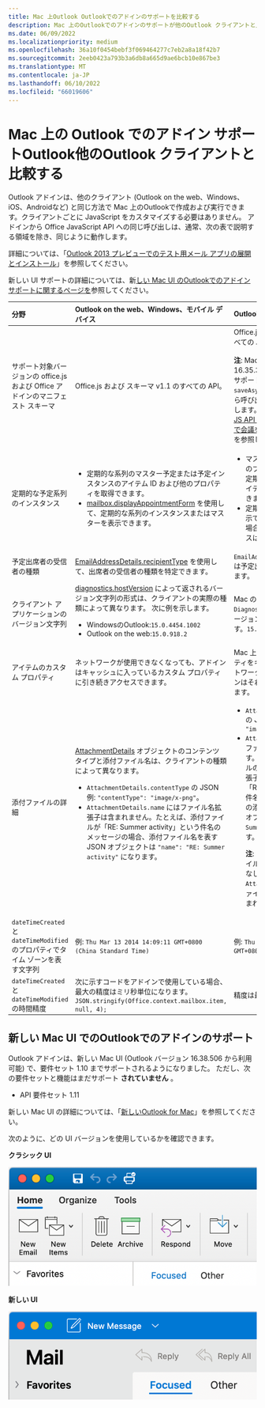 ```yaml
---
title: Mac 上Outlook Outlookでのアドインのサポートを比較する
description: Mac 上のOutlookでのアドインのサポートが他のOutlook クライアントと比較する方法について説明します。
ms.date: 06/09/2022
ms.localizationpriority: medium
ms.openlocfilehash: 36a10f0454bebf3f069464277c7eb2a8a18f42b7
ms.sourcegitcommit: 2eeb0423a793b3a6db8a665d9ae6bcb10e867be3
ms.translationtype: MT
ms.contentlocale: ja-JP
ms.lasthandoff: 06/10/2022
ms.locfileid: "66019606"
---
```

# <a name="compare-outlook-add-in-support-in-outlook-on-mac-with-other-outlook-clients"></a>Mac 上の Outlook でのアドイン サポートOutlook他のOutlook クライアントと比較する

Outlook アドインは、他のクライアント (Outlook on the web、Windows、iOS、Androidなど) と同じ方法で Mac 上のOutlookで作成および実行できます。クライアントごとに JavaScript をカスタマイズする必要はありません。 アドインから Office JavaScript API への同じ呼び出しは、通常、次の表で説明する領域を除き、同じように動作します。

詳細については、「[Outlook 2013 プレビューでのテスト用メール アプリの展開とインストール](testing-and-tips.md)」を参照してください。

新しい UI サポートの詳細については、新[しい Mac UI のOutlookでのアドインサポートに関するページを](#add-in-support-in-outlook-on-new-mac-ui)参照してください。

| 分野 | Outlook on the web、Windows、モバイル デバイス | Outlook on Mac |
|:-----|:-----|:-----|
| サポート対象バージョンの office.js および Office アドインのマニフェスト スキーマ | Office.js および スキーマ v1.1 のすべての API。 | Office.js および スキーマ v1.1 のすべての API。<br><br>**注**: Mac のOutlookでは、ビルド 16.35.308 以降でのみ会議の保存がサポートされます。 それ以外の `saveAsync` 場合、作成モードで会議から呼び出されると、メソッドは失敗します。 回避策については、「[Office JS API を使用して Outlook for Mac で会議を下書きとして保存できない](https://support.microsoft.com/help/4505745)」を参照してください。 |
| 定期的な予定系列のインスタンス | <ul><li>定期的な系列のマスター予定または予定インスタンスのアイテム ID および他のプロパティを取得できます。</li><li>[mailbox.displayAppointmentForm](/javascript/api/requirement-sets/outlook/preview-requirement-set/office.context.mailbox#methods) を使用して、定期的な系列のインスタンスまたはマスターを表示できます。</li></ul> | <ul><li>マスター予定のアイテム ID と他のプロパティを取得できますが、定期的な系列のインスタンスのアイテム ID とプロパティは取得できません。</li><li>定期的な系列のマスター予定を表示できます。アイテム ID がない場合、定期的な系列のインスタンスは表示できません。</li></ul> |
| 予定出席者の受信者の種類 | [EmailAddressDetails.recipientType](/javascript/api/outlook/office.emailaddressdetails#outlook-office-emailaddressdetails-recipienttype-member) を使用して、出席者の受信者の種類を特定できます。 | `EmailAddressDetails.recipientType` は予定出席者には `undefined` を返します。 |
| クライアント アプリケーションのバージョン文字列 | [diagnostics.hostVersion](/javascript/api/outlook/office.diagnostics#outlook-office-diagnostics-hostversion-member) によって返されるバージョン文字列の形式は、クライアントの実際の種類によって異なります。 次に例を示します。<ul><li>WindowsのOutlook:`15.0.4454.1002`</li><li>Outlook on the web:`15.0.918.2`</li></ul> |Mac のOutlookで`Diagnostics.hostVersion`返されるバージョン文字列の例を次に示します。`15.0 (140325)` |
| アイテムのカスタム プロパティ | ネットワークが使用できなくなっても、アドインはキャッシュに入っているカスタム プロパティに引き続きアクセスできます。 | Mac 上のOutlookはカスタム プロパティをキャッシュしないため、ネットワークがダウンした場合、アドインはそれらにアクセスできなくなります。 |
| 添付ファイルの詳細 | [AttachmentDetails](/javascript/api/outlook/office.attachmentdetails) オブジェクトのコンテンツ タイプと添付ファイル名は、クライアントの種類によって異なります。<ul><li>`AttachmentDetails.contentType` の JSON 例: `"contentType": "image/x-png"`。 </li><li>`AttachmentDetails.name` にはファイル名拡張子は含まれません。たとえば、添付ファイルが「RE: Summer activity」という件名のメッセージの場合、添付ファイル名を表す JSON オブジェクトは `"name": "RE: Summer activity"` になります。</li></ul> | <ul><li>`AttachmentDetails.contentType` の JSON 例: `"contentType" "image/png"`</li><li>`AttachmentDetails.name` には、ファイル名拡張子が必ず含まれます。メール アイテムの添付ファイルの拡張子は .eml で、予定の拡張子は .ics です。添付ファイルが「RE: Summer activity」という件名の電子メールである場合、その添付ファイル名を表す JSON オブジェクトは `"name": "RE: Summer activity.eml"` になります。<p>**注**: アドインを介するなど、ファイルがプログラムによって拡張子なしで添付される場合、`AttachmentDetails.name` にはファイル名の一部として拡張子は含まれません。</p></li></ul> |
| `dateTimeCreated` と `dateTimeModified` のプロパティでタイム ゾーンを表す文字列 |例: `Thu Mar 13 2014 14:09:11 GMT+0800 (China Standard Time)` | 例: `Thu Mar 13 2014 14:09:11 GMT+0800 (CST)` |
| `dateTimeCreated` と `dateTimeModified` の時間精度 | 次に示すコードをアドインで使用している場合、最大の精度はミリ秒単位になります。<br/>`JSON.stringify(Office.context.mailbox.item, null, 4);`| 精度は最大で秒単位となります。 |

## <a name="add-in-support-in-outlook-on-new-mac-ui"></a>新しい Mac UI でのOutlookでのアドインのサポート

Outlook アドインは、新しい Mac UI (Outlook バージョン 16.38.506 から利用可能) で、要件セット 1.10 までサポートされるようになりました。 ただし、次の要件セットと機能はまだサポート **されていません** 。

- API 要件セット 1.11

新しい Mac UI の詳細については、「[新しいOutlook for Mac](https://support.microsoft.com/office/6283be54-e74d-434e-babb-b70cefc77439)」を参照してください。

次のように、どの UI バージョンを使用しているかを確認できます。

**クラシック UI**

![Mac 上のクラシック UI。](../images/outlook-on-mac-classic.png)

**新しい UI**

![Mac の新しい UI。](../images/outlook-on-mac-new.png)
